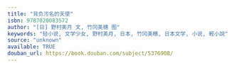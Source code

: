 ```yaml
---
title: "背负污名的天使"
isbn: 9787020083572
author: "[日] 野村美月 文, 竹冈美穗 图"
keywords: "轻小说, 文学少女, 野村美月, 日本, 竹冈美穗, 日本文学, 小说, 輕小說"
source: "unknown"
available: TRUE
douban_url: https://book.douban.com/subject/5376908/
---
```


